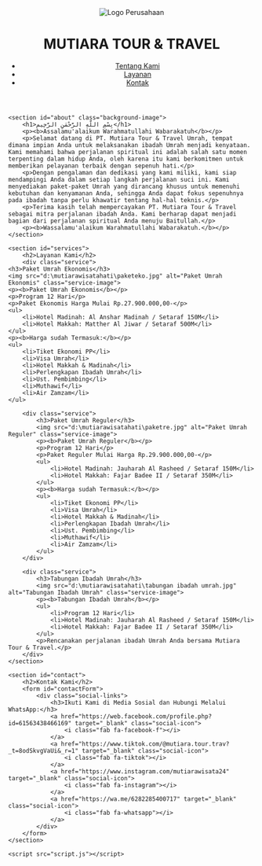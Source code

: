 <!DOCTYPE html>
<html lang="id">
<head>
    <meta charset="UTF-8">
    <meta name="viewport" content="width=device-width, initial-scale=1.0, maximum-scale=1.0, user-scalable=no">
    <title>Mutiara Wisata Hati</title>
    <link rel="stylesheet" href="styles.css">
    <!-- Tambahkan Font Awesome untuk ikon media sosial -->
    <link rel="stylesheet" href="https://cdnjs.cloudflare.com/ajax/libs/font-awesome/6.0.0-beta3/css/all.min.css">
</head>
<body>
    <header>
        <div class="header-content">
            <div class="logo-container">
                <img src="d:\mutiarawisatahati\mutiara.png" alt="Logo Perusahaan" class="logo">
            </div>
            <h1>MUTIARA TOUR & TRAVEL</h1>
            <nav>
                <ul>
                    <li><a href="#about">Tentang Kami</a></li>
                    <li><a href="#services">Layanan</a></li>
                    <li><a href="#contact">Kontak</a></li>
                </ul>
            </nav>
        </div>
    </header>

    <section id="about" class="background-image">
        <h1>بِسْمِ اللَّهِ الرَّحْمَنِ الرَّحِيم</h1>
        <p><b>Assalamu'alaikum Warahmatullahi Wabarakatuh</b></p>
        <p>Selamat datang di PT. Mutiara Tour & Travel Umrah, tempat dimana impian Anda untuk melaksanakan ibadah Umrah menjadi kenyataan. Kami memahami bahwa perjalanan spiritual ini adalah salah satu momen terpenting dalam hidup Anda, oleh karena itu kami berkomitmen untuk memberikan pelayanan terbaik dengan sepenuh hati.</p>
        <p>Dengan pengalaman dan dedikasi yang kami miliki, kami siap mendampingi Anda dalam setiap langkah perjalanan suci ini. Kami menyediakan paket-paket Umrah yang dirancang khusus untuk memenuhi kebutuhan dan kenyamanan Anda, sehingga Anda dapat fokus sepenuhnya pada ibadah tanpa perlu khawatir tentang hal-hal teknis.</p>
        <p>Terima kasih telah mempercayakan PT. Mutiara Tour & Travel sebagai mitra perjalanan ibadah Anda. Kami berharap dapat menjadi bagian dari perjalanan spiritual Anda menuju Baitullah.</p>
        <p><b>Wassalamu'alaikum Warahmatullahi Wabarakatuh.</b></p>
    </section>

    <section id="services">
        <h2>Layanan Kami</h2>
        <div class="service">
    <h3>Paket Umrah Ekonomis</h3>
    <img src="d:\mutiarawisatahati\paketeko.jpg" alt="Paket Umrah Ekonomis" class="service-image">
    <p><b>Paket Umrah Ekonomis</b></p>
    <p>Program 12 Hari</p>
    <p>Paket Ekonomis Harga Mulai Rp.27.900.000,00-</p>
    <ul>
        <li>Hotel Madinah: Al Anshar Madinah / Setaraf 150M</li>
        <li>Hotel Makkah: Matther Al Jiwar / Setaraf 500M</li>
    </ul>
    <p><b>Harga sudah Termasuk:</b></p>
    <ul>
        <li>Tiket Ekonomi PP</li>
        <li>Visa Umrah</li>
        <li>Hotel Makkah & Madinah</li>
        <li>Perlengkapan Ibadah Umrah</li>
        <li>Ust. Pembimbing</li>
        <li>Muthawif</li>
        <li>Air Zamzam</li>
    </ul>
</div>

        <div class="service">
            <h3>Paket Umrah Reguler</h3>
            <img src="d:\mutiarawisatahati\paketre.jpg" alt="Paket Umrah Reguler" class="service-image">
            <p><b>Paket Umrah Reguler</b></p>
            <p>Program 12 Hari</p>
            <p>Paket Reguler Mulai Harga Rp.29.900.000,00-</p>
            <ul>
                <li>Hotel Madinah: Jauharah Al Rasheed / Setaraf 150M</li>
                <li>Hotel Makkah: Fajar Badee II / Setaraf 350M</li>
            </ul>
            <p><b>Harga sudah Termasuk:</b></p>
            <ul>
                <li>Tiket Ekonomi PP</li>
                <li>Visa Umrah</li>
                <li>Hotel Makkah & Madinah</li>
                <li>Perlengkapan Ibadah Umrah</li>
                <li>Ust. Pembimbing</li>
                <li>Muthawif</li>
                <li>Air Zamzam</li>
            </ul>
        </div>

        <div class="service">
            <h3>Tabungan Ibadah Umrah</h3>
            <img src="d:\mutiarawisatahati\tabungan ibadah umrah.jpg" alt="Tabungan Ibadah Umrah" class="service-image">
            <p><b>Tabungan Ibadah Umrah</b></p>
            <ul>
                <li>Program 12 Hari</li>
                <li>Hotel Madinah: Jauharah Al Rasheed / Setaraf 150M</li>
                <li>Hotel Makkah: Fajar Badee II / Setaraf 350M</li>
            </ul>
            <p>Rencanakan perjalanan ibadah Umrah Anda bersama Mutiara Tour & Travel.</p>
        </div>
    </section>

    <section id="contact">
        <h2>Kontak Kami</h2>
        <form id="contactForm">
            <div class="social-links">
                <h3>Ikuti Kami di Media Sosial dan Hubungi Melalui WhatsApp:</h3>
                <a href="https://web.facebook.com/profile.php?id=61563438466169" target="_blank" class="social-icon">
                    <i class="fab fa-facebook-f"></i>
                </a>
                <a href="https://www.tiktok.com/@mutiara.tour.trav?_t=8odSkvgVaUi&_r=1" target="_blank" class="social-icon">
                    <i class="fab fa-tiktok"></i>
                </a>
                <a href="https://www.instagram.com/mutiarawisata24" target="_blank" class="social-icon">
                    <i class="fab fa-instagram"></i>
                </a>
                <a href="https://wa.me/6282285400717" target="_blank" class="social-icon">
                    <i class="fab fa-whatsapp"></i>
                </a>
            </div>
        </form>
    </section>

    <script src="script.js"></script>
</body>
</html>
